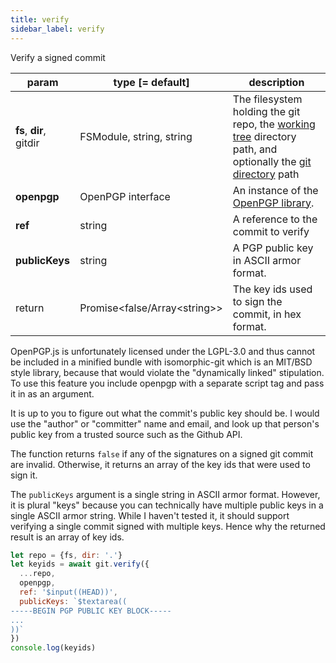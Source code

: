 ```yaml
---
title: verify
sidebar_label: verify
---
```


Verify a signed commit

| param                   | type [= default]                 | description                                                                                                                                         |
| ----------------------- | -------------------------------- | --------------------------------------------------------------------------------------------------------------------------------------------------- |
| **fs**, **dir**, gitdir | FSModule, string, string         | The filesystem holding the git repo, the [working tree](dir-vs-gitdir.md) directory path, and optionally the [git directory](dir-vs-gitdir.md) path |
| **openpgp**             | OpenPGP interface                | An instance of the [OpenPGP library](https://unpkg.com/openpgp@2.6.2).                                                                              |
| **ref**                 | string                           | A reference to the commit to verify                                                                                                                 |
| **publicKeys**          | string                           | A PGP public key in ASCII armor format.                                                                                                             |
| return                  | Promise\<false/Array\<string\>\> | The key ids used to sign the commit, in hex format.                                                                                                 |

<aside>
OpenPGP.js is unfortunately licensed under the LGPL-3.0 and thus cannot be included in a minified bundle with
isomorphic-git which is an MIT/BSD style library, because that would violate the "dynamically linked" stipulation.
To use this feature you include openpgp with a separate script tag and pass it in as an argument.
</aside>

It is up to you to figure out what the commit's public key should be.
I would use the "author" or "committer" name and email, and look up
that person's public key from a trusted source such as the Github API.

The function returns `false` if any of the signatures on a signed git commit are invalid.
Otherwise, it returns an array of the key ids that were used to sign it.

The `publicKeys` argument is a single string in ASCII armor format. However, it is plural "keys" because
you can technically have multiple public keys in a single ASCII armor string. While I haven't tested it, it
should support verifying a single commit signed with multiple keys. Hence why the returned result is an array of key ids.

```js
let repo = {fs, dir: '.'}
let keyids = await git.verify({
  ...repo,
  openpgp,
  ref: '$input((HEAD))',
  publicKeys: `$textarea((
-----BEGIN PGP PUBLIC KEY BLOCK-----
...
))`
})
console.log(keyids)
```